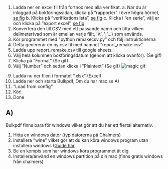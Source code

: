 1.  Ladda ner en excel fil från fortnox med alla verifikat.
    a. När du är inloggad på bokföringssidan, klicka på ”rapporter” i övre högra hörnet, [se fig](https://imgur.com/UF91b3S)
    b. Klicka på ”verifikationslista”, [se fig](https://imgur.com/zBlvf3m)
    c. Klicka i ”en serie”, välj er och klicka på ”export excel”, [se fig](https://imgur.com/hJwIQ0u)
2.  Konvertera den till CSV med ett passande namn och titta vilken delimeter(vad som är emellan varje fält, '\t', ';'...) som används.
3.  Kör programmet med "python remakecsv.py” och följ instruktionerna
4.  Detta genererar en ny csv fil med namnet "report_remake.csv"
5.  Ladda upp report_remake.csv till google sheets.
6.  Välj hela kolumnen bokföringsdatum (genom att klicka ovanför). (Se gif)
7.  Klicka på ”Format” (Se gif)
8.  Välj ”Number” och sedan klicka i ”Plaintext” (Se gif)
    ![magic gif](blob:https://imgur.com/f8fc0d60-6350-4b43-b5f8-ec8a369bb68a "Magic gif")

9)  Ladda nu ner filen i formatet ”.xlsx” (Excel)
10) Ladda ner och starta Bulkpdf, Om du har mac se A)
11) ”Load from config”
12) Kör!
13) Done

## A)

Bulkpdf finns bara för windows vilket gör att du har ett flertal alternativ.

1.  Hitta en windows dator (typ datorerna på Chalmers)
2.  installera "wine" vilket gör att du kan köra windows program utan installera windows ([Guide här](https://www.davidbaumgold.com/tutorials/wine-mac/)
3.  Be en kompis som har windows köra programmet åt dig
4.  Installera/använd en windows partition på din mac (finns gratis windows från chalmers)
